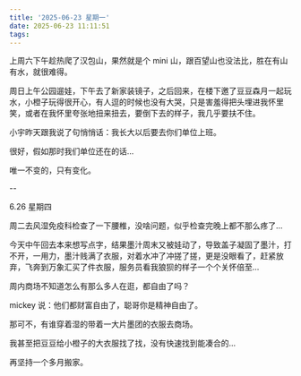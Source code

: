 ```yaml
---
title: '2025-06-23 星期一'
date: 2025-06-23 11:11:51
tags:
---
```


上周六下午趁热爬了汉包山，果然就是个 mini 山，跟百望山也没法比，胜在有山有水，就很难得。

周日上午公园遛娃，下午去了新家装镜子，之后回来，在楼下邀了豆豆森月一起玩水，小橙子玩得很开心，有人逗的时候也没有大哭，只是害羞得把头埋进我怀里笑，或者在我怀里夸张地扭来扭去，要倒下去的样子，我几乎要扶不住。

小宇昨天跟我说了句悄悄话：我长大以后要去你们单位上班。

很好，假如那时我们单位还在的话...

唯一不变的，只有变化。

--

6.26 星期四

周二去风湿免疫科检查了一下腰椎，没啥问题，似乎检查完晚上都不那么疼了...

今天中午回去本来想写点字，结果墨汁周末又被娃动了，导致盖子凝固了墨汁，打不开，一用力，墨汁贱满了衣服，对着水冲了冲搓了搓，更是没眼看了，赶紧放弃，飞奔到万象汇买了件衣服，服务员看我狼狈的样子一个个关怀倍至...

周内商场不知道怎么有那么多人在逛，都自由了吗？

mickey 说：他们都财富自由了，聪哥你是精神自由了。

那可不，有谁穿着湿的带着一大片墨团的衣服去商场。

我甚至把豆豆给小橙子的大衣服找了找，没有快速找到能凑合的...

再坚持一个多月搬家。


